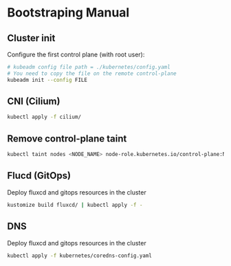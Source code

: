 # Bootstraping Manual

## Cluster init

Configure the first control plane (with root user):

```bash
# kubeadm config file path = ./kubernetes/config.yaml
# You need to copy the file on the remote control-plane
kubeadm init --config FILE
```

## CNI (Cilium)

```bash
kubectl apply -f cilium/
```

## Remove control-plane taint

```bash
kubectl taint nodes <NODE_NAME> node-role.kubernetes.io/control-plane:NoSchedule-
```

## Flucd (GitOps)

Deploy fluxcd and gitops resources in the cluster

```bash
kustomize build fluxcd/ | kubectl apply -f -
```

## DNS

Deploy fluxcd and gitops resources in the cluster

```bash
kubectl apply -f kubernetes/coredns-config.yaml
```

